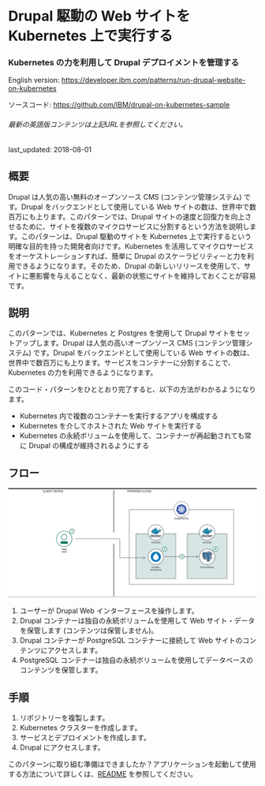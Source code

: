 # Drupal 駆動の Web サイトを Kubernetes 上で実行する

### Kubernetes の力を利用して Drupal デプロイメントを管理する

English version: https://developer.ibm.com/patterns/run-drupal-website-on-kubernetes
  
ソースコード: https://github.com/IBM/drupal-on-kubernetes-sample

###### 最新の英語版コンテンツは上記URLを参照してください。
last_updated: 2018-08-01

 ## 概要

Drupal は人気の高い無料のオープンソース CMS (コンテンツ管理システム) です。Drupal をバックエンドとして使用している Web サイトの数は、世界中で数百万にも上ります。このパターンでは、Drupal サイトの速度と回復力を向上させるために、サイトを複数のマイクロサービスに分割するという方法を説明します。このパターンは、Drupal 駆動のサイトを Kubernetes 上で実行するという明確な目的を持った開発者向けです。Kubernetes を活用してマイクロサービスをオーケストレーションすれば、簡単に Drupal のスケーラビリティーと力を利用できるようになります。そのため、Drupal の新しいリリースを使用して、サイトに悪影響を与えることなく、最新の状態にサイトを維持しておくことが容易です。

## 説明

このパターンでは、Kubernetes と Postgres を使用して Drupal サイトをセットアップします。Drupal は人気の高いオープンソース CMS (コンテンツ管理システム) です。Drupal をバックエンドとして使用している Web サイトの数は、世界中で数百万にも上ります。サービスをコンテナーに分割することで、Kubernetes の力を利用できるようになります。

このコード・パターンをひととおり完了すると、以下の方法がわかるようになります。

* Kubernetes 内で複数のコンテナーを実行するアプリを構成する
* Kubernetes を介してホストされた Web サイトを実行する
* Kubernetes の永続ボリュームを使用して、コンテナーが再起動されても常に Drupal の構成が維持されるようにする

## フロー

![フロー](./images/arch-diagram-deploying-drupal-iks.png)

1. ユーザーが Drupal Web インターフェースを操作します。
1. Drupal コンテナーは独自の永続ボリュームを使用して Web サイト・データを保管します (コンテンツは保管しません)。
1. Drupal コンテナーが PostgreSQL コンテナーに接続して Web サイトのコンテンツにアクセスします。
1. PostgreSQL コンテナーは独自の永続ボリュームを使用してデータベースのコンテンツを保管します。

## 手順

1. リポジトリーを複製します。
1. Kubernetes クラスターを作成します。
1. サービスとデプロイメントを作成します。
1. Drupal にアクセスします。

このパターンに取り組む準備はできましたか？アプリケーションを起動して使用する方法について詳しくは、[README](https://github.com/IBM/drupal-on-kubernetes-sample/blob/master/README.md) を参照してください。
